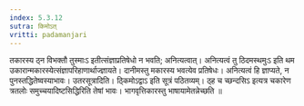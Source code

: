 ```yaml
---
index: 5.3.12
sutra: किमोऽत्‌
vritti: padamanjari
---
```


 तकारस्य ठ्न विभक्तौ तुस्माःऽ इतीत्संज्ञाप्रतिषेधो न भवति; अनित्यत्वात्। अनित्यत्वं तु ठिदमस्थमुःऽ इति थम उकारान्मकारस्येत्संज्ञापरिहाणार्थाज्ज्ञायते। दानीमस्तु मकारस्य भवत्येव प्रतिषेधः। अनित्यत्वं हि ज्ञाप्यते, न पुनस्तद्धितेष्वस्याभावः। उतरसूत्रादिति। ठ्किमोऽद्वाऽ इति सूत्रं पठितव्यम्। ठ्ह च च्छन्दसिऽ इत्यत्र चकारेण त्रतलोः समुच्चयादिष्टसिद्धिरिति तेषां भावः। भागवृत्तिकारस्तु भाषायामेतन्नेच्छति ॥
